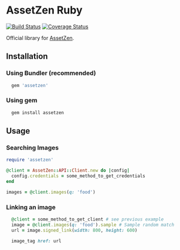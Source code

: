 AssetZen Ruby
=============

[![Build Status](https://travis-ci.org/mrzen/assetzen-ruby.svg?branch=master)](https://travis-ci.org/mrzen/assetzen-ruby)
[![Coverage Status](https://coveralls.io/repos/github/mrzen/assetzen-ruby/badge.svg?branch=master)](https://coveralls.io/github/mrzen/assetzen-ruby?branch=master)

Official library for [AssetZen][az].

Installation
------------

### Using Bundler (recommended)

~~~~ruby
  gem 'assetzen'
~~~~

### Using gem

~~~~ruby
  gem install assetzen
~~~~

Usage
-----

### Searching Images

~~~~ruby
require 'assetzen'

@client = AssetZen::API::Client.new do |config|
  config.credentials = some_method_to_get_credentials
end

images = @client.images(q: 'food')

~~~~

### Linking an image

~~~~ruby
  @client = some_method_to_get_client # see previous example
  image = @client.images(q: 'food').sample # Sample random match
  url = image.signed_link(width: 800, height: 600)

  image_tag href: url
~~~~


[az]: http://assetzen.net/
